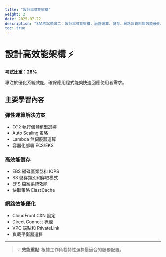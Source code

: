 ```yaml
---
title: "設計高效能架構"
weight: 2
date: 2025-07-22
description: "SAA考試領域二：設計高效能架構，涵蓋運算、儲存、網路及資料庫效能優化。"
toc: true
---
```


# 設計高效能架構 ⚡

**考試比重：28%**

專注於優化系統效能，確保應用程式能夠快速回應使用者需求。

## 主要學習內容

### 彈性運算解決方案
- EC2 執行個體類型選擇
- Auto Scaling 策略
- Lambda 無伺服器運算
- 容器化部署 ECS/EKS

### 高效能儲存
- EBS 磁碟區類型和 IOPS
- S3 儲存類別和存取模式  
- EFS 檔案系統效能
- 快取策略 ElastiCache

### 網路效能優化
- CloudFront CDN 設定
- Direct Connect 專線
- VPC 端點和 PrivateLink
- 負載平衡器選擇

---

> 💡 **效能重點**: 根據工作負載特性選擇最適合的服務配置。
